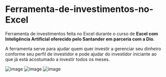 # Ferramenta-de-investimentos-no-Excel
Ferramenta de investimentos feita no Excel durante o curso de **Excel com Inteligência Artificial oferecido pelo Santander em parceria com a Dio**.  

A ferramenta serve para ajudar quem quer investir a gerenciar seu dinheiro conforme seu perfil de investidor e pode ajudar do investidor iniciante ao que já está acostumado a investir todos os meses.

![image](https://github.com/user-attachments/assets/5c11654d-4801-43e7-bdb0-68b53d1d6c3e)
![image](https://github.com/user-attachments/assets/0ae5296c-464d-41a1-b3d3-ebd1e13bc705)
![image](https://github.com/user-attachments/assets/89e47960-b3ed-47e9-b6e4-d0b6637cb5f3)

